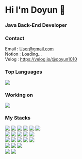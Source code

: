 # Hi I'm Doyun 👋

### Java Back-End Developer   

### Contact   
Email : User@gmail.com   
Notion : Loading...   
Velog : https://velog.io/@doyun1010

### Top Languages
<img src="https://github-readme-stats.vercel.app/api/top-langs/?username=Doyun9710&layout=compact&theme=dark"/>

### Working on
<img src="https://github-readme-stats.vercel.app/api?username=Doyun9710&show_icons=true&theme=github_dark"/>

### My Stacks
<div id="frontend">
  <img src="https://img.shields.io/badge/html5-E34F26?style=for-the-badge&logo=html5&logoColor=white"> 
  <img src="https://img.shields.io/badge/css-1572B6?style=for-the-badge&logo=css3&logoColor=white"> 
  <img src="https://img.shields.io/badge/javascript-F7DF1E?style=for-the-badge&logo=javascript&logoColor=black"> 
  <img src="https://img.shields.io/badge/jquery-0769AD?style=for-the-badge&logo=jquery&logoColor=white">
  <img src="https://img.shields.io/badge/Bootstrap-7952B3?style=for-the-badge&logo=Bootstrap&logoColor=white"/> 
  <img src="https://img.shields.io/badge/Next.js-000000?style=for-the-badge&logo=Next.js&logoColor=white"/> 
</div>

<div id="backend">
  <img src="https://img.shields.io/badge/java-007396?style=for-the-badge&logo=java&logoColor=white">
  <img src="https://img.shields.io/badge/spring-6DB33F?style=for-the-badge&logo=spring&logoColor=white">
  <!-- WebSocket -->
  <!-- Docker -->
  <img src="https://img.shields.io/badge/docker-2496ED?style=for-the-badge&logo=docker&logoColor=white">
  <!-- AWS EC2 -->
  <img src="https://img.shields.io/badge/amazonec2-FF9900?style=for-the-badge&logo=amazonec2&logoColor=white">
  <!-- Tomcat -->
  <img src="https://img.shields.io/badge/apachetomcat-F8DC75?style=for-the-badge&logo=apachetomcat&logoColor=black">
  <!-- Logback -->
</div>

<div id="db">
  <img src="https://img.shields.io/badge/mysql-4479A1?style=for-the-badge&logo=mysql&logoColor=white"> 
  <img src="https://img.shields.io/badge/mariaDB-003545?style=for-the-badge&logo=mariaDB&logoColor=white"> 
  <!-- Redis -->
  <img src="https://img.shields.io/badge/redis-DC382D?style=for-the-badge&logo=redis&logoColor=white"> 
  <!-- Kafka
  <img src="https://img.shields.io/badge/apachekafka-231F20?style=for-the-badge&logo=apachekafka&logoColor=white"> -->
  <!-- Github -->
  <img src="https://img.shields.io/badge/github-181717?style=for-the-badge&logo=github&logoColor=white">
  <!-- Git Action -->
  <img src="https://img.shields.io/badge/githubactions-2088FF?style=for-the-badge&logo=githubactions&logoColor=white">
</div>

<div id="lib">
  <img src="https://img.shields.io/badge/TensorFlow-FF6F00?style=for-the-badge&logo=TensorFlow&logoColor=white"/> 
  <img src="https://img.shields.io/badge/WebRTC-333333?style=for-the-badge&logo=WebRTC&logoColor=white"/> 
  <img src="https://img.shields.io/badge/GameEngine-Phaser-blueviolet?style=for-the-badge"/>
</div>

<div id="community">
  <img src="https://img.shields.io/badge/Jira-0052CC?style=for-the-badge&logo=Jira&logoColor=white"/>
  <img src="https://img.shields.io/badge/Slack-4A154B?style=for-the-badge&logo=Slack&logoColor=white"/>
</div>
